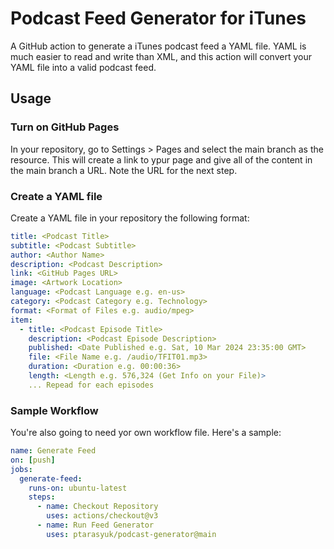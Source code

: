 # Podcast Feed Generator for iTunes

A GitHub action to generate a iTunes podcast feed a YAML file. YAML is much easier to read and write than XML, and this action will convert your YAML file into a valid podcast feed.

## Usage

### Turn on GitHub Pages

In your repository, go to Settings > Pages and select the main branch as the resource. This will create a link to ypur page and give all of the content in the main branch a URL. Note the URL for the next step.

### Create a YAML file

Create a YAML file in your repository the following format:

```yaml
title: <Podcast Title>
subtitle: <Podcast Subtitle>
author: <Author Name>
description: <Podcast Description>
link: <GitHub Pages URL>
image: <Artwork Location>
language: <Podcast Language e.g. en-us>
category: <Podcast Category e.g. Technology>
format: <Format of Files e.g. audio/mpeg>
item:
  - title: <Podcast Episode Title>
    description: <Podcast Episode Description>
    published: <Date Published e.g. Sat, 10 Mar 2024 23:35:00 GMT>
    file: <File Name e.g. /audio/TFIT01.mp3>
    duration: <Duration e.g. 00:00:36>
    length: <Length e.g. 576,324 (Get Info on your File)>
    ... Repead for each episodes
```

### Sample Workflow

You're also going to need yor own workflow file. Here's a sample:

```yaml
name: Generate Feed
on: [push]
jobs:
  generate-feed:
    runs-on: ubuntu-latest
    steps:
      - name: Checkout Repository
        uses: actions/checkout@v3
      - name: Run Feed Generator
        uses: ptarasyuk/podcast-generator@main
```

